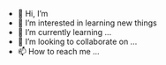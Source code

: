 - 👋 Hi, I’m
- 👀 I’m interested in learning new things 
- 🌱 I’m currently learning ...
- 💞️ I’m looking to collaborate on ...
- 📫 How to reach me ...

<!---
Hexagi/Hexagi is a ✨ special ✨ repository because its `README.md` (this file) appears on your GitHub profile.
You can click the Preview link to take a look at your changes.
--->
